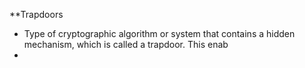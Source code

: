 **Trapdoors
- Type of cryptographic algorithm or system that contains a hidden mechanism, which is called a trapdoor. This enab
- 